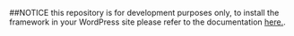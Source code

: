 ##NOTICE
this repository is for development purposes only, to install the framework in your WordPress site please refer to the documentation [here.](https://github.com/nk2580/WordSmith).